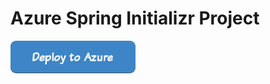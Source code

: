 # Azure Spring Initializr Project

<a href="https://asa-create-and-push-credential-app-create-and-push-credential.azuremicroservices.io/createCredentialPushToGitHubActionsSecrets?owner=stliu&repo=demo" data-linktype="external">
    <img src="https://github.com/fangjian0423/azure-spring-initializr/blob/github-push/start-client/static/images/deploy-to-azure-button.png?raw=true" alt="Deploy to Azure" width="200px" data-linktype="relative-path">
</a>